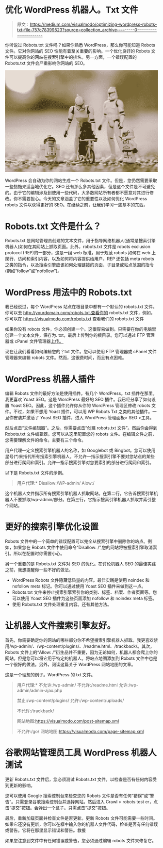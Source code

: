 # 优化 WordPress 机器人。Txt 文件

> 原文：<https://medium.com/visualmodo/optimizing-wordpress-robots-txt-file-757c78399523?source=collection_archive---------0----------------------->

你听说过 Robots.txt 文件吗？如果你熟悉 WordPress，那么你可能知道 Robots 文件。它对你网站的 SEO 性能有着至关重要的影响。一个优化良好的 Robots 文件可以提高你的网站在搜索引擎中的排名。另一方面，一个错误配置的 Robots.txt 文件会严重影响你网站的 SEO。

![](img/b83fc0ef0666c79116e4bb95649fae86.png)

WordPress 会自动为你的网站生成一个 Robots.txt 文件。但是，您仍然需要采取一些措施来适当地优化它。SEO 还有那么多其他因素，但是这个文件是不可避免的。由于它的编辑涉及到使用一些代码，大多数网站所有者都不愿意对其进行修改。你不需要担心。今天的文章涵盖了它的重要性以及如何优化 WordPress robots 文件以获得更好的 SEO。在继续之前，让我们学习一些基本的东西。

# Robots.txt 文件是什么？

Robots.txt 是网站管理员创建的文本文件，用于指导网络机器人(通常是搜索引擎机器人)如何在其网站上抓取页面。此外，robots.txt 文件是 robots exclusion protocol (REP)的一部分，这是一组 web 标准，用于规范 robots 如何在 web 上爬行、访问和索引内容，以及如何将内容提供给用户。REP 还包括 meta robots 之类的指令，以及搜索引擎应该如何处理链接的页面、子目录或站点范围的指令(例如“follow”或“nofollow”)。

# WordPress 用法中的 Robots.txt

我已经说过，每个 WordPress 站点在根目录中都有一个默认的 robots.txt 文件。你可以去 http://yourdomain.com/robots.txt.查看你的 robots.txt 文件，例如，你可以在 https://visualmodo.com/robots.txt 查看我们的 robots.txt 文件

如果你没有 robots 文件，你必须创建一个。这很容易做到。只需要在你的电脑里创建一个文本文件，保存为. txt，最后上传到你的根目录。您可以通过 FTP 管理器或 cPanel 文件管理器[上传。](https://visualmodo.com/upload-wordpress-files-ftp/)

现在让我们看看如何编辑您的？txt 文件。您可以使用 FTP 管理器或 cPanel 文件管理器来编辑 robots 文件。然而，这很费时间，而且有点困难。

# WordPress 机器人插件

编辑 Robots 文件的最好方法是使用插件。有几个 WordPress。txt 插件在那里。我更喜欢 Yoast SEO。这是 WordPress 最好的 SEO 插件。我已经分享了如何设置 Yoast SEO。因此，这个插件允许你从你的 WordPress 管理区修改 robots 文件。不过，如果不想用 Yoast 插件，可以用 WP Robots Txt 之类的其他插件。一旦你安装并激活了 Yoast SEO 插件，进入 WordPress 管理面板> SEO >工具。

然后点击“文件编辑器”。之后，你需要点击“创建 robots.txt 文件”。然后你会得到 Robots.txt 文件编辑器。您可以从这里配置您的 robots 文件。在编辑文件之前，您需要理解文件的命令。主要有三个命令。

用户代理—定义搜索引擎机器人的名称，如 Googlebot 或 Bingbot。您可以使用星号(*)来指代所有搜索引擎机器人。不允许—指示搜索引擎不要对您站点的某些部分进行爬网和索引。允许—指示搜索引擎对您要索引的部分进行爬网和索引。

以下是 Robots.txt 文件的示例。

> 用户代理:*
> Disallow:/WP-admin/
> Alow:/

这个机器人文件指示所有搜索引擎机器人抓取网站。在第二行，它告诉搜索引擎机器人不要抓取/wp-admin/部分。在第三行，它指示搜索引擎机器人抓取并索引整个网站。

# 更好的搜索引擎优化设置

Robots 文件中的一个简单的错误配置可以完全从搜索引擎中删除你的站点。例如，如果您在 Robots 文件中使用命令“Disallow: /”,您的网站将被搜索引擎取消索引。所以在配置时你需要小心。

另一个重要的是 Robots.txt 文件对 SEO 的优化。在讨论机器人 SEO 的最佳实践之前，我想提醒你一些不好的做法。

*   WordPress Robots 文件隐藏低质量的内容。最佳实践是使用 noindex 和 nofollow meta 标记。你可以通过使用 Yoast SEO 插件来做到这一点。
*   Robots.txt 文件来停止搜索引擎索引你的类别、标签、档案、作者页面等。您可以使用 Yoast SEO 插件为这些页面添加 nofollow 和 noindex meta 标签。
*   使用 Robots.txt 文件处理重复内容。还有其他方法。

# 让机器人文件搜索引擎友好。

首先，你需要确定你的网站的哪些部分你不希望搜索引擎机器人抓取。我更喜欢禁用/wp-admin/、/wp-content/plugins/、/readme.html、/trackback/。其次，Robots 文件上的“Allow: /”衍生品并不重要，因为无论如何，机器人都会爬上你的网站。但是您可以将它用于特定的机器人。将站点地图添加到 Robots 文件中也是一个很好的做法。另外，阅读这篇关于 WordPress 网站地图的文章。

这是一个理想的例子。WordPress 的 txt 文件。

> 用户代理:*
> 不允许:/wp-admin/
> 不允许:/readme.html
> 允许:/wp-admin/admin-ajax.php
> 
> 禁止:/wp-content/plugins/
> 允许:/wp-content/uploads/
> 
> 不允许:/trackback/
> 
> 网站地图:https://visualmodo.com/post-sitemap.xml
> 
> 不允许:/go/
> 网站地图:https://visualmodo.com/page-sitemap.xml

# 谷歌网站管理员工具 WordPress 机器人测试

更新 Robots.txt 文件后，您必须测试 Robots.txt 文件，以检查是否有任何内容受到更新的影响。

您可以使用 Google 搜索控制台来检查您的 Robots 文件是否有任何“错误”或“警告”。只需登录谷歌搜索控制台并选择网站。然后进入 Crawl > robots test er，点击“提交”按钮。会弹出一个盒子。只需点击“提交”按钮。

最后，重新加载页面并检查文件是否更新。更新 Robots 文件可能需要一些时间。如果它还没有更新，你可以在框中输入你的机器人文件代码，检查是否有任何错误或警告。它将在那里显示错误和警告。救援

如果您注意到文件中有任何错误或警告，您必须通过编辑 robots 文件来修复它。